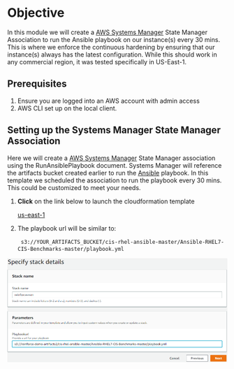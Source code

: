 # Objective
In this module we will create a <a href="https://aws.amazon.com/systems-manager/" target="_blank">AWS Systems Manager</a> State Manager Association to run the Ansible playbook on our instance(s) every 30 mins. This is where we enforce the continuous hardening by ensuring that our instance(s) always has the latest configuration. While this should work in any commercial region, it was tested specifically in US-East-1.

## Prerequisites

1. Ensure you are logged into an AWS account with admin access
2. AWS CLI set up on the local client.

## Setting up the Systems Manager State Manager Association

Here we will create a <a href="https://aws.amazon.com/systems-manager/" target="_blank">AWS Systems Manager</a> State Manager association using the RunAnsiblePlaybook document. Systems Manager will reference the artifacts bucket created earlier to run the <a href="https://www.ansible.com/" target="_blank">Ansible</a> playbook. In this template we scheduled the association to run the playbook every 30 mins. This could be customized to meet your needs.

1. **Click** on the link below to launch the cloudformation template

    <a href="https://console.aws.amazon.com/cloudformation/home?region=us-east-1#/stacks/new?stackName=reinforce-ssm&templateURL=https://aws-reinforce-demo-grc341.s3.amazonaws.com/templates/ssm.yml" target="_blank">us-east-1</a>

3. The playbook url will be similar to:

        s3://YOUR_ARTIFACTS_BUCKET/cis-rhel-ansible-master/Ansible-RHEL7-CIS-Benchmarks-master/playbook.yml

![Systems Manager State Manager Association](./images/ssm.PNG)